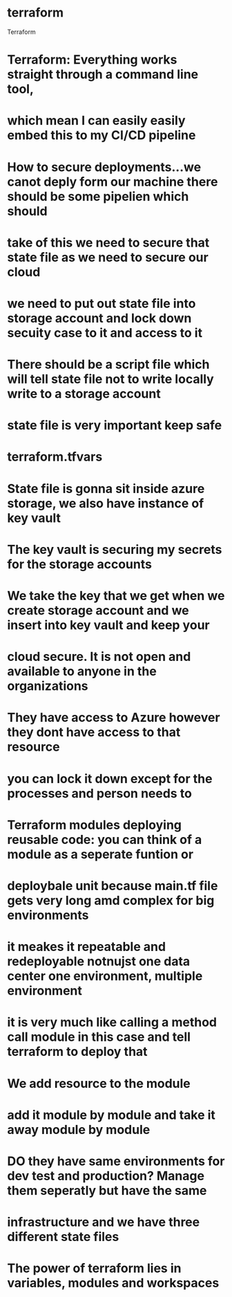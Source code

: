 # terraform
Terraform
# Terraform: Everything works straight through a command line tool,
# which mean I can easily easily embed this to my CI/CD pipeline
# How to secure deployments...we canot deply form our machine there should be some pipelien which should 
# take of this we need to secure that state file as we need to secure our cloud
# we need to put out state file into storage account and lock down secuity case to it and access to it
# There should be a script file which will tell state file not to write locally write to a storage account
# state file is very important keep safe
# terraform.tfvars
# State file is gonna sit inside azure storage, we also have instance of key vault
# The key vault is securing my secrets for the storage accounts
# We take the key that we get when we create storage account and we insert into key vault and keep your 
# cloud secure. It is not open and available to anyone in the organizations 
# They have access to Azure however they dont have access to that resource
# you can lock it down except for the processes and person needs to 
# Terraform modules deploying reusable code: you can think of a module as a seperate funtion or
# deploybale unit because main.tf file gets very long amd complex for big environments
# it meakes it repeatable and redeployable notnujst one data center one environment, multiple environment
# it is very much like calling a method  call module in this case and tell terraform to deploy that
# We add resource to the module
# add it module by module and take it away module by module
# DO they have same environments for dev test and production? Manage them seperatly but have the same
# infrastructure and we have three different state files
# The power of terraform lies in variables, modules and workspaces

